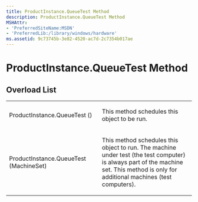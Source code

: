 ```yaml
---
title: ProductInstance.QueueTest Method
description: ProductInstance.QueueTest Method
MSHAttr:
- 'PreferredSiteName:MSDN'
- 'PreferredLib:/library/windows/hardware'
ms.assetid: 9c73745b-3e82-4520-ac7d-2c7354b017ae
---
```


# ProductInstance.QueueTest Method


## <span id="Overload_List"></span><span id="overload_list"></span><span id="OVERLOAD_LIST"></span>Overload List


<table>
<colgroup>
<col width="50%" />
<col width="50%" />
</colgroup>
<tbody>
<tr class="odd">
<td><p>ProductInstance.QueueTest ()</p></td>
<td><p>This method schedules this object to be run.</p></td>
</tr>
<tr class="even">
<td><p>ProductInstance.QueueTest (MachineSet)</p></td>
<td><p>This method schedules this object to run. The machine under test (the test computer) is always part of the machine set. This method is only for additional machines (test computers).</p></td>
</tr>
</tbody>
</table>

 

 

 






